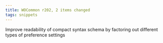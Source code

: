 ```yaml
---
title: WOCommon r202, 2 items changed
tags: snippets
---
```


Improve readability of compact syntax schema by factoring out different types of preference settings
